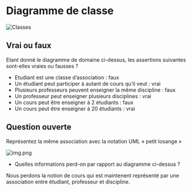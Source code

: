 # Diagramme de classe

![Classes](uml/classes.png)

## Vrai ou faux

Etant donné le diagramme de domaine ci-dessus, les assertions suivantes sont-elles vraies ou fausses ? 
- Etudiant est une classe d’association : faux
- Un étudiant peut participer à autant de cours qu’il veut : vrai
- Plusieurs professeurs peuvent enseigner la même discipline : faux
- Un professeur peut enseigner plusieurs disciplines : vrai
- Un cours peut être enseigner à 2 étudiants : faux
- Un cours peut être enseigner à 20 étudiants : vrai

## Question ouverte

Représentez la même association avec la notation UML « petit losange » 

![img.png](img.png)

- Quelles informations perd-on par rapport au diagramme ci-dessus ? 

Nous perdons la notion de cours qui est maintenent représenté par une association entre étudiant, professeur et discipline.